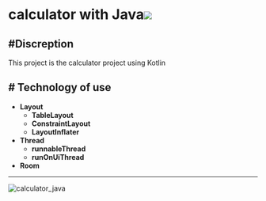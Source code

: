 # calculator with Java<img src="https://img.shields.io/badge/Java-007396?style=flat-square&logo=Java&logoColor=white"/></a>

## #Discreption
This project is the calculator project using Kotlin
   
## # Technology of use
- **Layout**
    - **TableLayout**
    - **ConstraintLayout**
    - **LayoutInflater**
- **Thread**
    - **runnableThread**
    - **runOnUiThread** 
- **Room**

-----


 ![calculator_java](https://user-images.githubusercontent.com/58127426/162414428-0ce298a3-aa44-40d9-97d7-2061197e7e59.gif)
